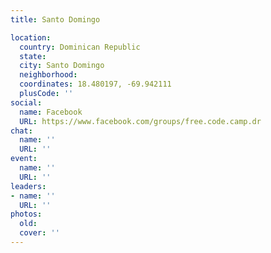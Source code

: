 ```yaml
---
title: Santo Domingo

location:
  country: Dominican Republic
  state: 
  city: Santo Domingo
  neighborhood: 
  coordinates: 18.480197, -69.942111
  plusCode: ''
social:
  name: Facebook
  URL: https://www.facebook.com/groups/free.code.camp.dr
chat:
  name: ''
  URL: ''
event:
  name: ''
  URL: ''
leaders:
- name: ''
  URL: ''
photos:
  old: 
  cover: ''
---
```

